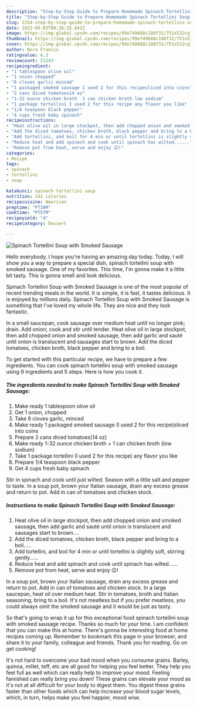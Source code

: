 ```yaml
---
description: "Step-by-Step Guide to Prepare Homemade Spinach Tortellini Soup with Smoked Sausage"
title: "Step-by-Step Guide to Prepare Homemade Spinach Tortellini Soup with Smoked Sausage"
slug: 2154-step-by-step-guide-to-prepare-homemade-spinach-tortellini-soup-with-smoked-sausage
date: 2022-05-03T00:26:32.641Z
image: https://img-global.cpcdn.com/recipes/99e749688c188f31/751x532cq70/spinach-tortellini-soup-with-smoked-sausage-recipe-main-photo.jpg
thumbnail: https://img-global.cpcdn.com/recipes/99e749688c188f31/751x532cq70/spinach-tortellini-soup-with-smoked-sausage-recipe-main-photo.jpg
cover: https://img-global.cpcdn.com/recipes/99e749688c188f31/751x532cq70/spinach-tortellini-soup-with-smoked-sausage-recipe-main-photo.jpg
author: Nora Francis
ratingvalue: 4.3
reviewcount: 21243
recipeingredient:
- "1 tablespoon olive oil"
- "1 onion chopped"
- "6 cloves garlic minced"
- "1 packaged smoked sausage I used 2 for this recipesliced into coins"
- "2 cans diced tomatoes14 oz"
- "1-32 ounce chicken broth  1 can chicken broth low sodium"
- "1 package tortellini I used 2 for this recipe any flavor you like"
- "1/4 teaspoon black pepper"
- "4 cups fresh baby spinach"
recipeinstructions:
- "Heat olive oil in large stockpot, then add chopped onion and smoked sausage, then add garlic and sauté until onion is translucent and sausages start to brown...."
- "Add the diced tomatoes, chicken broth, black pepper and bring to a boil....."
- "Add tortellini, and boil for 4 min or until tortellini is slightly soft, stirring gently......"
- "Reduce heat and add spinach and cook until spinach has wilted......"
- "Remove pot from heat, serve and enjoy 😉!"
categories:
- Recipe
tags:
- spinach
- tortellini
- soup

katakunci: spinach tortellini soup 
nutrition: 241 calories
recipecuisine: American
preptime: "PT10M"
cooktime: "PT57M"
recipeyield: "4"
recipecategory: Dessert

---
```



![Spinach Tortellini Soup with Smoked Sausage](https://img-global.cpcdn.com/recipes/99e749688c188f31/751x532cq70/spinach-tortellini-soup-with-smoked-sausage-recipe-main-photo.jpg)

Hello everybody, I hope you're having an amazing day today. Today, I will show you a way to prepare a special dish, spinach tortellini soup with smoked sausage. One of my favorites. This time, I'm gonna make it a little bit tasty. This is gonna smell and look delicious.

Spinach Tortellini Soup with Smoked Sausage is one of the most popular of recent trending meals in the world. It is simple, it is fast, it tastes delicious. It is enjoyed by millions daily. Spinach Tortellini Soup with Smoked Sausage is something that I've loved my whole life. They are nice and they look fantastic.

In a small saucepan, cook sausage over medium heat until no longer pink; drain. Add onion; cook and stir until tender. Heat olive oil in large stockpot, then add chopped onion and smoked sausage, then add garlic and sauté until onion is translucent and sausages start to brown. Add the diced tomatoes, chicken broth, black pepper and bring to a boil.


To get started with this particular recipe, we have to prepare a few ingredients. You can cook spinach tortellini soup with smoked sausage using 9 ingredients and 5 steps. Here is how you cook it.

<!--inarticleads1-->

##### The ingredients needed to make Spinach Tortellini Soup with Smoked Sausage:

1. Make ready 1 tablespoon olive oil
1. Get 1 onion, chopped
1. Take 6 cloves garlic, minced
1. Make ready 1 packaged smoked sausage (I used 2 for this recipe)sliced into coins
1. Prepare 2 cans diced tomatoes(14 oz)
1. Make ready 1-32 ounce chicken broth + 1 can chicken broth (low sodium)
1. Take 1 package tortellini (I used 2 for this recipe) any flavor you like
1. Prepare 1/4 teaspoon black pepper
1. Get 4 cups fresh baby spinach


Stir in spinach and cook until just wilted. Season with a little salt and pepper to taste. In a soup pot, brown your Italian sausage, drain any excess grease and return to pot. Add in can of tomatoes and chicken stock. 

<!--inarticleads2-->

##### Instructions to make Spinach Tortellini Soup with Smoked Sausage:

1. Heat olive oil in large stockpot, then add chopped onion and smoked sausage, then add garlic and sauté until onion is translucent and sausages start to brown....
1. Add the diced tomatoes, chicken broth, black pepper and bring to a boil.....
1. Add tortellini, and boil for 4 min or until tortellini is slightly soft, stirring gently......
1. Reduce heat and add spinach and cook until spinach has wilted......
1. Remove pot from heat, serve and enjoy 😉!


In a soup pot, brown your Italian sausage, drain any excess grease and return to pot. Add in can of tomatoes and chicken stock. In a large saucepan, heat oil over medium heat. Stir in tomatoes, broth and Italian seasoning; bring to a boil. It&#39;s not meatless but if you prefer meatless, you could always omit the smoked sausage and it would be just as tasty. 

So that's going to wrap it up for this exceptional food spinach tortellini soup with smoked sausage recipe. Thanks so much for your time. I am confident that you can make this at home. There's gonna be interesting food at home recipes coming up. Remember to bookmark this page in your browser, and share it to your family, colleague and friends. Thank you for reading. Go on get cooking!

It's not hard to overcome your bad mood when you consume grains. Barley, quinoa, millet, teff, etc are all good for helping you feel better. They help you feel full as well which can really help to improve your mood. Feeling famished can really bring you down! These grains can elevate your mood as it's not at all difficult for your body to digest them. You digest these grains faster than other foods which can help increase your blood sugar levels, which, in turn, helps make you feel happier, mood wise.
